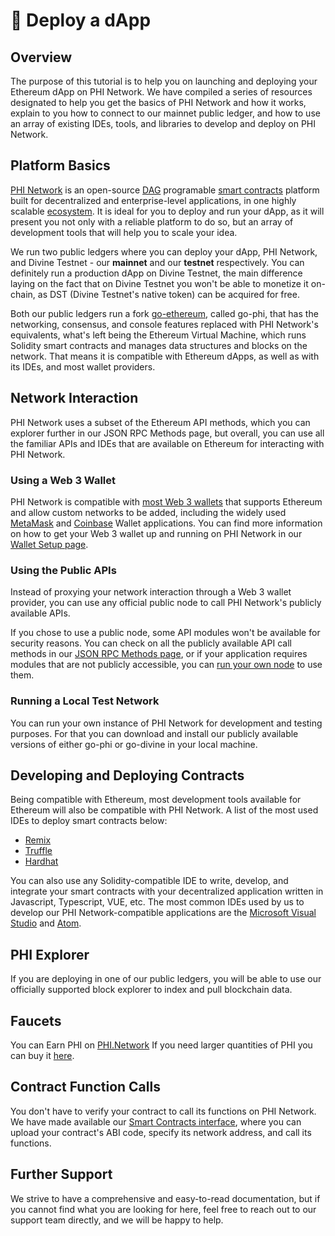# 📳 Deploy a dApp

## Overview

The purpose of this tutorial is to help you on launching and deploying your Ethereum dApp on PHI Network. We have compiled a series of resources designated to help you get the basics of PHI Network and how it works, explain to you how to connect to our mainnet public ledger, and how to use an array of existing IDEs, tools, and libraries to develop and deploy on PHI Network.

## Platform Basics

[PHI Network](https://phi.network) is an open-source [DAG](../glossary/#d) programable [smart contracts](../glossary/#s) platform built for decentralized and enterprise-level applications, in one highly scalable [ecosystem](https://phi.network/resources). It is ideal for you to deploy and run your dApp, as it will present you not only with a reliable platform to do so, but an array of development tools that will help you to scale your idea.

We run two public ledgers where you can deploy your dApp, PHI Network, and Divine Testnet - our **mainnet** and our **testnet** respectively. You can definitely run a production dApp on Divine Testnet, the main difference laying on the fact that on Divine Testnet you won't be able to monetize it on-chain, as DST (Divine Testnet's native token) can be acquired for free.

Both our public ledgers run a fork [go-ethereum](https://geth.ethereum.org/docs/getting-started), called go-phi, that has the networking, consensus, and console features replaced with PHI Network's equivalents, what's left being the Ethereum Virtual Machine, which runs Solidity smart contracts and manages data structures and blocks on the network. That means it is compatible with Ethereum dApps, as well as with its IDEs, and most wallet providers.

## Network Interaction

PHI Network uses a subset of the Ethereum API methods, which you can explorer further in our JSON RPC Methods page, but overall, you can use all the familiar APIs and IDEs that are available on Ethereum for interacting with PHI Network.

### Using a Web 3 Wallet

PHI Network is compatible with [most Web 3 wallets](../use-phi-smart-chain/compatible-wallets/) that supports Ethereum and allow custom networks to be added, including the widely used [MetaMask](../use-phi-smart-chain/compatible-wallets/additional-wallets-setup/metamask-setup/) and [Coinbase](broken-reference) Wallet applications. You can find more information on how to get your Web 3 wallet up and running on PHI Network in our [Wallet Setup page](../use-phi-smart-chain/compatible-wallets/additional-wallets-setup/).

### Using the Public APIs

Instead of proxying your network interaction through a Web 3 wallet provider, you can use any official public node to call PHI Network's publicly available APIs.

If you chose to use a public node, some API modules won't be available for security reasons. You can check on all the publicly available API call methods in our [JSON RPC Methods page](broken-reference), or if your application requires modules that are not publicly accessible, you can [run your own node](../developers/run-a-node.md) to use them.

### Running a Local Test Network

You can run your own instance of PHI Network for development and testing purposes. For that you can download and install our publicly available versions of either go-phi or go-divine in your local machine.

## Developing and Deploying Contracts

Being compatible with Ethereum, most development tools available for Ethereum will also be compatible with PHI Network. A list of the most used IDEs to deploy smart contracts below:

* [Remix](https://remix.ethereum.org/)
* [Truffle](https://trufflesuite.com/)
* [Hardhat](https://hardhat.org/)

You can also use any Solidity-compatible IDE to write, develop, and integrate your smart contracts with your decentralized application written in Javascript, Typescript, VUE, etc. The most common IDEs used by us to develop our PHI Network-compatible applications are the [Microsoft Visual Studio](https://visualstudio.microsoft.com/) and [Atom](https://atom.io/).

## PHI Explorer

If you are deploying in one of our public ledgers, you will be able to use our officially supported block explorer to index and pull blockchain data.

## Faucets

You can Earn PHI on [PHI.Network](https://phi.network)  If you need larger quantities of PHI  you can buy it [here](https://buy.phi.holdings/product/phi).&#x20;

## Contract Function Calls

You don't have to verify your contract to call its functions on PHI Network. We have made available our [Smart Contracts interface](https://contract.phi.network), where you can upload your contract's ABI code, specify its network address, and call its functions.

## Further Support

We strive to have a comprehensive and easy-to-read documentation, but if you cannot find what you are looking for here, feel free to reach out to our support team directly, and we will be happy to help.
